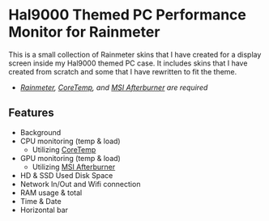 # Hal9000 Themed PC Performance Monitor for Rainmeter

This is a small collection of Rainmeter skins that I have created for a display screen inside my Hal9000 themed PC case. It includes skins that I have created from scratch and some that I have rewritten to fit the theme. 

* *[Rainmeter](https://www.rainmeter.net/), [CoreTemp](https://www.alcpu.com/CoreTemp/), and [MSI Afterburner](https://www.msi.com/Landing/afterburner/graphics-cards) are required*

## Features

* Background
* CPU monitoring (temp & load)
  * Utilizing [CoreTemp](https://www.alcpu.com/CoreTemp/)
* GPU monitoring (temp & load)
  * Utilizing [MSI Afterburner](https://www.msi.com/Landing/afterburner/graphics-cards)
* HD & SSD Used Disk Space
* Network In/Out and Wifi connection
* RAM usage & total
* Time & Date
* Horizontal bar
